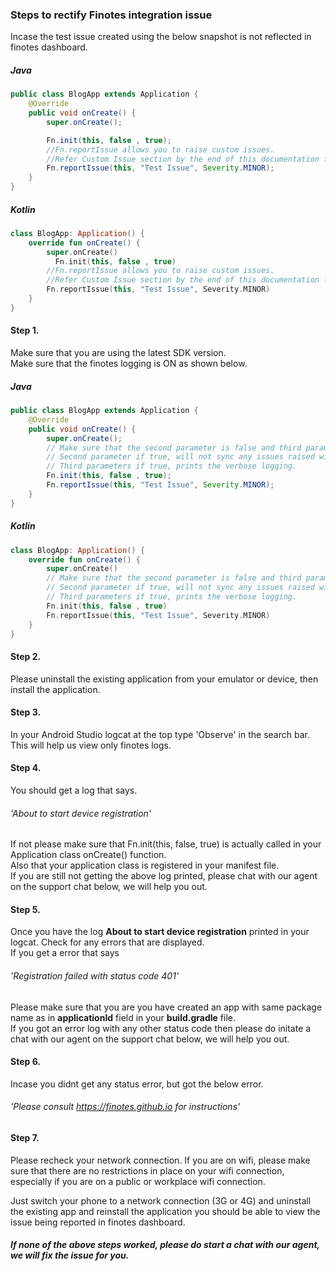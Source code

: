 

### Steps to rectify Finotes integration issue 

Incase the test issue created using the below snapshot is not reflected in finotes dashboard.

##### Java
```java
public class BlogApp extends Application {
    @Override
    public void onCreate() {
        super.onCreate();

        Fn.init(this, false , true);
        //Fn.reportIssue allows you to raise custom issues.
        //Refer Custom Issue section by the end of this documentation for more details.
        Fn.reportIssue(this, "Test Issue", Severity.MINOR);
    }
}
```
##### Kotlin
```kotlin
class BlogApp: Application() {
    override fun onCreate() {
        super.onCreate()
	      Fn.init(this, false , true)
        //Fn.reportIssue allows you to raise custom issues.
        //Refer Custom Issue section by the end of this documentation for more details.
        Fn.reportIssue(this, "Test Issue", Severity.MINOR)
    }
}
```

#### Step 1.
Make sure that you are using the latest SDK version.  
Make sure that the finotes logging is ON as shown below.  
##### Java
```java
public class BlogApp extends Application {
    @Override
    public void onCreate() {
        super.onCreate();
        // Make sure that the second parameter is false and third parameter is true.
        // Second parameter if true, will not sync any issues raised with dashboard
        // Third parameters if true, prints the verbose logging.
        Fn.init(this, false , true); 
        Fn.reportIssue(this, "Test Issue", Severity.MINOR);
    }
}
```
##### Kotlin
```kotlin
class BlogApp: Application() {
    override fun onCreate() {
        super.onCreate()
        // Make sure that the second parameter is false and third parameter is true.
        // Second parameter if true, will not sync any issues raised with dashboard
        // Third parameters if true, prints the verbose logging.
        Fn.init(this, false , true)
        Fn.reportIssue(this, "Test Issue", Severity.MINOR)
    }
}
```
#### Step 2.
Please uninstall the existing application from your emulator or device, then install the application.

#### Step 3.
In your Android Studio logcat at the top type 'Observe' in the search bar.  
This will help us view only finotes logs.  

#### Step 4.
You should get a log that says.
###### 'About to start device registration'  

If not please make sure that Fn.init(this, false, true) is actually called in your Application class onCreate() function.  
Also that your application class is registered in your manifest file.  
If you are still not getting the above log printed, please chat with our agent on the support chat below, we will help you out.

#### Step 5.
Once you have the log **About to start device registration** printed in your logcat.
Check for any errors that are displayed.  
If you get a error that says  
###### 'Registration failed with status code 401'
Please make sure that you are you have created an app with same package name as in **applicationId** field in your **build.gradle** file.  
If you got an error log with any other status code then please do initate a chat with our agent on the support chat below, we will help you out. 

#### Step 6.
Incase you didnt get any status error, but got the below error.  
###### 'Please consult https://finotes.github.io for instructions'

#### Step 7.
Please recheck your network connection. 
If you are on wifi, please make sure that there are no restrictions in place on your wifi connection, especially if you are on a public or workplace wifi connection.  

Just switch your phone to a network connection (3G or 4G) and uninstall the existing app and reinstall the application you should be able to view the issue being reported in finotes dashboard.  

##### If none of the above steps worked, please do start a chat with our agent, we will fix the issue for you.



